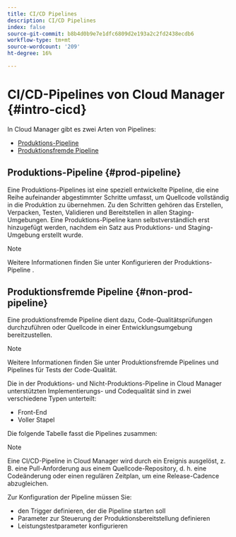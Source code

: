 ```yaml
---
title: CI/CD Pipelines
description: CI/CD Pipelines
index: false
source-git-commit: b8b4d0b9e7e1dfc6809d2e193a2c2fd2438ecdb6
workflow-type: tm+mt
source-wordcount: '209'
ht-degree: 16%

---
```



# CI/CD-Pipelines von Cloud Manager {#intro-cicd}

In Cloud Manager gibt es zwei Arten von Pipelines:

* [Produktions-Pipeline](#prod-pipeline)
* [Produktionsfremde Pipeline](#non-prod-pipeline)

## Produktions-Pipeline {#prod-pipeline}

Eine Produktions-Pipelines ist eine speziell entwickelte Pipeline, die eine Reihe aufeinander abgestimmter Schritte umfasst, um Quellcode vollständig in die Produktion zu übernehmen. Zu den Schritten gehören das Erstellen, Verpacken, Testen, Validieren und Bereitstellen in allen Staging-Umgebungen. Eine Produktions-Pipeline kann selbstverständlich erst hinzugefügt werden, nachdem ein Satz aus Produktions- und Staging-Umgebung erstellt wurde.

>[!NOTE]
>Weitere Informationen finden Sie unter Konfigurieren der Produktions-Pipeline .


## Produktionsfremde Pipeline {#non-prod-pipeline}

Eine produktionsfremde Pipeline dient dazu, Code-Qualitätsprüfungen durchzuführen oder Quellcode in einer Entwicklungsumgebung bereitzustellen.

>[!NOTE]
>Weitere Informationen finden Sie unter Produktionsfremde Pipelines und Pipelines für Tests der Code-Qualität.

Die in der Produktions- und Nicht-Produktions-Pipeline in Cloud Manager unterstützten Implementierungs- und Codequalität sind in zwei verschiedene Typen unterteilt:

* Front-End
* Voller Stapel

Die folgende Tabelle fasst die Pipelines zusammen:


>[!NOTE]
>Eine CI/CD-Pipeline in Cloud Manager wird durch ein Ereignis ausgelöst, z. B. eine Pull-Anforderung aus einem Quellcode-Repository, d. h. eine Codeänderung oder einen regulären Zeitplan, um eine Release-Cadence abzugleichen.
>
>Zur Konfiguration der Pipeline müssen Sie:
>* den Trigger definieren, der die Pipeline starten soll
>* Parameter zur Steuerung der Produktionsbereitstellung definieren
>* Leistungstestparameter konfigurieren